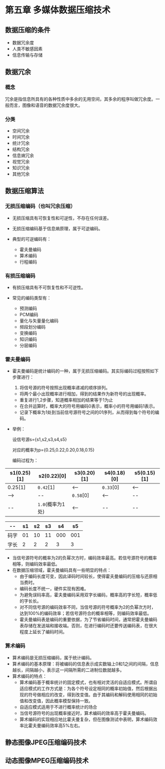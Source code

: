 # 第五章 多媒体数据压缩技术

## 数据压缩的条件

- 数据冗余度
- 人类不敏感因素
- 信息传输与存储

## 数据冗余

### 概念

冗余是指信息所具有的各种性质中多余的无用空间，其多余的程序叫做冗余度。一般而言，图像和语音的数据冗余度很大。

### 分类

- 空间冗余
- 时间冗余
- 统计冗余
- 结构冗余
- 信息熵冗余
- 视觉冗余
- 知识冗余
- 其他冗余

## 数据压缩算法

### 无损压缩编码（也叫冗余压缩）

- 无损压缩具有可恢复性和可逆性，不存在任何误差。
- 无损压缩编码基于信息熵原理，属于可逆编码。
- 典型的可逆编码有：
    
    - 霍夫曼编码
    - 算术编码
    - 行程编码

### 有损压缩编码

- 有损压缩具有不可恢复性和不可逆性。
- 常见的编码类型有：
    
    - 预测编码
    - PCM编码
    - 量化与矢量量化编码
    - 频段划分编码
    - 变换编码
    - 知识编码
    - 分层编码

### 霍夫曼编码

- 霍夫曼编码是统计编码的一种，属于无损压缩编码。其实际编码过程按照如下步骤进行：
    1. 将信号源的符号按照出现概率递减的顺序排列。
    - 将两个最小出现概率进行相加，得到的结果作为新符号的出现概率。
    - 重复进行1,2步骤，知道概率相加的结果等于1为止
    - 在合并运算时，概率大的符号用编码0表示，概率小的符号用编码1表示。
    - 记录下概率为1处到当前信号源符号之间的01序列，从而得到每个符号的编码。

- 举例：
    
    设信号源s={s1,s2,s3,s4,s5}
    
    对应的概率为p={0.25,0.22,0.20,0.18,0.15}
    
    编码过程为：

| s1(0.25)[1] | s2(0.22)[0] | s3(0.20)[1] | s4(0.18)[0] | s5(0.15)[1] |
| -- | -- | -- | -- | -- |
| 0.25[1] | `0.42`[1] | <-- | `0.33`[0] | <--   |
| --> | -- | `0.58`[0] | <-- | -- |
| -- | `1.0`(概率为1处) | <-- | -- | -- |

| -- | s1 | s2 | s3 | s4 | s5 |
| -- | -- | -- | -- | -- | -- |
| 码字 | 01 | 10 | 11 | 000 | 001 |
| 字长 | 2 | 2 | 2 | 3 | 3 |

- 当信号源符号的概率为2的负幂次方时，编码效率最高。若信号源符号的概率相等，则编码效率最低。
- 在数据压缩领域，霍夫曼编码具有一些明显的特点：
    - 由于编码长度可变，因此译码时间较长，使得霍夫曼编码的压缩与还原相当费时。
    - 编码长度不统一，硬件实现有困难。
    - 为避免误码率高，霍夫曼编码采用双字长编码，概率高的字长短，概率低的字长长。
    - 对不同信号源的编码效率不同，当信号源的符号概率为2的负幂次方时，达到100%的编码效率；若信号源符合的概率相等，则编码效率最低。
    - 霍夫曼编码表是编码的重要依据，为了节省编码时间，通常把霍夫曼编码表存储在发送端和接收端。否则，在进行编码时还要传送编码表，在很大程度上延长了编码时间。

### 算术编码

- 算术编码是无损压缩编码，属于统计编码。
- 算术编码的基本原理：将被编码的信息表示成实数轴上0和1之间的间隔，信息越长，间隔越小，表示这一间隔所需的二进制位数就越多。
- 算术编码的特点：
    - 算术编码基于概率统计的固定模式，也有相对灵活的自适应模式。所谓自适应模式的工作方式是：为各个符号设定相同的概率初始值，然后根据出现的符号做相应的改变，得到改变值。由于其编码和解码使用相同的初始值和改变值，因此概率模型保持一致。
    - 自适应模式适用于不进行概率统计的场合
    - 当信号源符号的出现概率接近时，算术编码的效率高于霍夫曼编码。
    - 算术编码的实现相应地比霍夫曼复杂，但在图像测试中表明，算术编码效率比霍夫曼编码效率高5%左右。
    
## 静态图像JPEG压缩编码技术

## 动态图像MPEG压缩编码技术